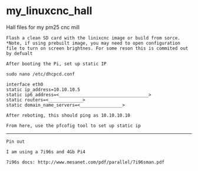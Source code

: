 # my_linuxcnc_hall
Hall files for my pm25 cnc mill

`Flash a clean SD card with the linixcnc image or build from sorce.
*Note, if using prebuilt image, you may need to open configuration file to turn on screen brightnes.
For some reson this is commited out by defualt
`

``After booting the Pi, set up static IP``
```
sudo nano /etc/dhcpcd.conf
```
```
interface eth0
static ip_address=10.10.10.5
static ip6_address=<__________________________________>
static routers=<_____________>
static domain_name_servers=<________________>
```
``
After reboting, this should ping as 10.10.10.10
``

``
From here, use the pfcofig tool to set up static ip
``
******************************************************************************************************************
``Pin out``


``
I am using a 7i96s and 4Gb Pi4
``

``
7i96s docs: http://www.mesanet.com/pdf/parallel/7i96sman.pdf
``